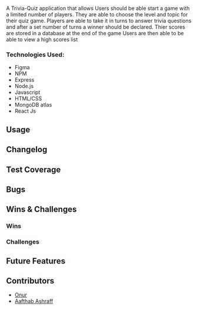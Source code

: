 # 

# 

A Trivia-Quiz application that allows Users should be able start a game with a limited number of players. They are able to choose the level and topic for their quiz game. Players are able to take it in turns to answer trivia questions and after a set number of turns a winner should be declared. Thier scores are stored in a database at the end of the game
Users are then able to be able to view a high scores list

### Technologies Used:

- Figma
- NPM
- Express
- Node.js
- Javascript
- HTML/CSS
- MongoDB atlas
- React Js

## Usage

## Changelog

## Test Coverage

## Bugs

## Wins & Challenges

### Wins

### Challenges

## Future Features

## Contributors

- [Onur](https://github.com/eluented)
- [Aafthab Ashraff](https://github.com/iAmash412)
